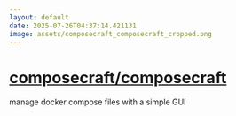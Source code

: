 ```yaml
---
layout: default
date: 2025-07-26T04:37:14.421131
image: assets/composecraft_composecraft_cropped.png
---
```


# [composecraft/composecraft](https://github.com/composecraft/composecraft)

manage docker compose files with a simple GUI
